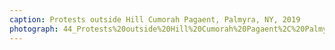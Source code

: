 ```yaml
---
caption: Protests outside Hill Cumorah Pagaent, Palmyra, NY, 2019
photograph: 44_Protests%20outside%20Hill%20Cumorah%20Pagaent%2C%20Palmyra%2C%20NY%2C%202019.jpg
---
```

